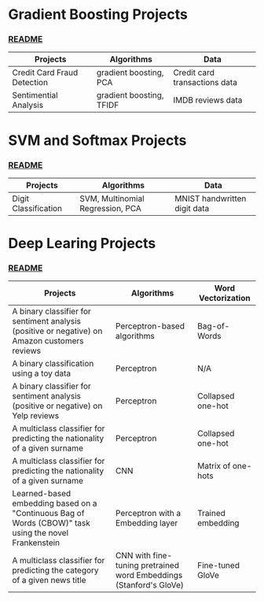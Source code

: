 # Gradient Boosting Projects 
### [README](https://github.com/houzhj/Machine_Learning/blob/main/README_gradient_boosting.md)

| **Projects**                | **Algorithms**           | **Data**     |
|-----------------------------|--------------------------|--------------|
| Credit Card Fraud Detection | gradient boosting, PCA   | Credit card transactions data|
| Sentimential Analysis       | gradient boosting, TFIDF | IMDB reviews data |

# SVM and Softmax Projects
### [README](https://github.com/houzhj/Machine_Learning/blob/main/README_SVM_Softmax.md)

| **Projects**                | **Algorithms**           | **Data**     |
|-----------------------------|--------------------------|--------------|
| Digit Classification | SVM, Multinomial Regression, PCA | MNIST handwritten digit data|



# Deep Learing Projects
### [README](https://github.com/houzhj/Machine_Learning/blob/main/README_deep_learning.md)


| **Projects**                | **Algorithms**           | **Word Vectorization**     |
|-----------------------------|--------------------------|--------------|
| A binary classifier for sentiment analysis (positive or negative) on Amazon customers reviews | Perceptron-based algorithms   | Bag-of-Words       |
| A binary classification using a toy data                                                      | Perceptron                    | N/A                |
| A binary classifier for sentiment analysis (positive or negative) on Yelp reviews             | Perceptron                    | Collapsed one-hot  |
| A multiclass classifier for predicting the nationality of a given surname                     | Perceptron                    | Collapsed one-hot  |
| A multiclass classifier for predicting the nationality of a given surname                     | CNN                           | Matrix of one-hots |
| Learned-based embedding based on a "Continuous Bag of Words (CBOW)" task using the novel Frankenstein     | Perceptron with a Embedding layer      | Trained embedding |
| A multiclass classifier for predicting the category of a given news title                     | CNN with fine-tuning pretrained word Embeddings (Stanford's GloVe)     |  Fine-tuned GloVe |

